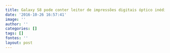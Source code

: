 ```yaml
---
title: Galaxy S8 pode conter leitor de impressões digitais óptico inédito
date: '2016-10-26 16:57:41'
image: ''
author: ''
categories: []
tags: []
fontes: ''
layout: post
---
```

